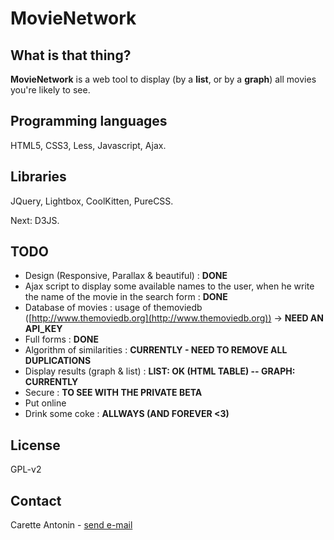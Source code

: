 MovieNetwork
============

What is that thing?
-------------------

**MovieNetwork** is a web tool to display (by a **list**, or by a **graph**) all movies you're likely to see.

Programming languages
---------------------

HTML5, CSS3, Less, Javascript, Ajax.

Libraries
---------

JQuery, Lightbox, CoolKitten, PureCSS.

Next: D3JS.

TODO
----

*	Design (Responsive, Parallax & beautiful) : **DONE**
*	Ajax script to display some available names to the user, when he write the name of the movie in the search form : **DONE**
*	Database of movies : usage of themoviedb ([http://www.themoviedb.org](http://www.themoviedb.org)) -> **NEED AN API_KEY**
*	Full forms : **DONE**
*	Algorithm of similarities : **CURRENTLY - NEED TO REMOVE ALL DUPLICATIONS**
*	Display results (graph & list) : **LIST: OK (HTML TABLE) -- GRAPH: CURRENTLY**
*	Secure : **TO SEE WITH THE PRIVATE BETA**
*	Put online
*	Drink some coke : **ALLWAYS (AND FOREVER <3)**

License
-------

GPL-v2

Contact
-------

Carette Antonin - [send e-mail](antonin.carette@gmail.com)

